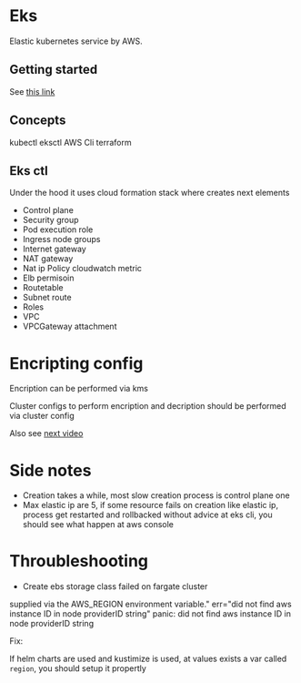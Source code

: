 # Eks

Elastic kubernetes service by AWS.

## Getting started

See [this link](https://aws.amazon.com/getting-started/hands-on/deploy-kubernetes-app-amazon-eks/)

## Concepts

kubectl
eksctl
AWS Cli
terraform

## Eks ctl

Under the hood it uses cloud formation stack where creates next elements

- Control plane
- Security group
- Pod execution role
- Ingress node groups
- Internet gateway
- NAT gateway
- Nat ip 
Policy cloudwatch metric
- Elb permisoin
- Routetable
- Subnet route
- Roles
- VPC
- VPCGateway attachment

# Encripting config

Encription can be performed via kms

Cluster configs to perform encription and decription should be performed via cluster config

Also see [next video](https://www.eksworkshop.com/docs/security/sealed-secrets/)
# Side notes

- Creation takes a while, most slow creation process is control plane one
- Max elastic ip are 5, if some resource fails on creation like elastic ip,
process get restarted and rollbacked without advice at eks cli, you should
see what happen at aws console

# Throubleshooting

- Create ebs storage class failed on fargate cluster

supplied via the AWS_REGION environment variable." err="did not find aws instance ID in node providerID string"
panic: did not find aws instance ID in node providerID string

Fix:

If helm charts are used and kustimize is used, at values exists a var called `region`, you should setup it propertly
